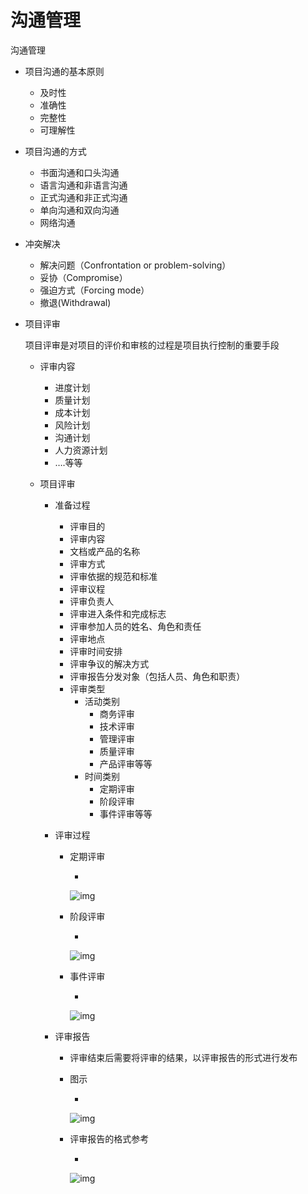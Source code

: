 # 沟通管理

沟通管理

- 项目沟通的基本原则

  - 及时性
  - 准确性
  - 完整性
  - 可理解性

- 项目沟通的方式

  - 书面沟通和口头沟通
  - 语言沟通和非语言沟通
  - 正式沟通和非正式沟通
  - 单向沟通和双向沟通
  - 网络沟通

- 冲突解决 

  - 解决问题（Confrontation or problem-solving）
  - 妥协（Compromise）
  - 强迫方式（Forcing mode）
  - 撤退(Withdrawal)

- 项目评审

   

  项目评审是对项目的评价和审核的过程是项目执行控制的重要手段

  - 评审内容

    - 进度计划
    - 质量计划
    - 成本计划
    - 风险计划
    - 沟通计划
    - 人力资源计划
    - ….等等

  - 项目评审

    - 准备过程

      - 评审目的
      - 评审内容
      - 文档或产品的名称
      - 评审方式
      - 评审依据的规范和标准
      - 评审议程
      - 评审负责人
      - 评审进入条件和完成标志
      - 评审参加人员的姓名、角色和责任
      - 评审地点
      - 评审时间安排
      - 评审争议的解决方式
      - 评审报告分发对象（包括人员、角色和职责）
      - 评审类型
        - 活动类别
          - 商务评审
          - 技术评审
          - 管理评审
          - 质量评审
          - 产品评审等等
        - 时间类别
          - 定期评审
          - 阶段评审
          - 事件评审等等

    - 评审过程

      - 定期评审

        - 

          ![img](https://mubu.com/document_image/e97b4048-a810-4568-b77d-af3428230a52-4644403.jpg)

      - 阶段评审

        - 

          ![img](https://mubu.com/document_image/65225b32-8527-468e-9589-344526f1bcc7-4644403.jpg)

      - 事件评审

        - 

          ![img](https://mubu.com/document_image/046a32d6-4b4d-453a-86ad-8b4f5df1c6af-4644403.jpg)

    - 评审报告

      - 评审结束后需要将评审的结果，以评审报告的形式进行发布 

      - 图示

        - 

          ![img](https://mubu.com/document_image/26f72df4-906a-48bb-9e29-4a4742344ded-4644403.jpg)

      - 评审报告的格式参考

        - 

          ![img](https://mubu.com/document_image/c90ccf55-4836-42f0-8319-96be75ccb5fc-4644403.jpg)